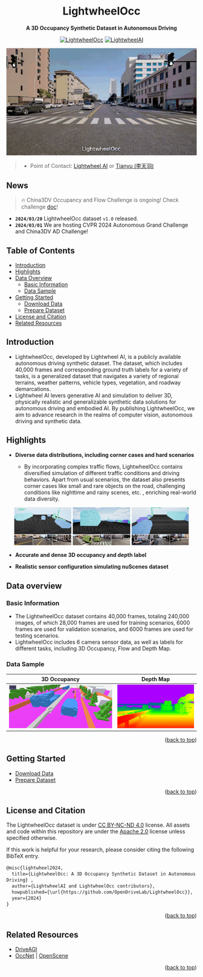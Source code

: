 <div id="top" align="center">

# LightwheelOcc
**A 3D Occupancy Synthetic Dataset in Autonomous Driving**

[![LightwheelOcc](https://img.shields.io/badge/LightwheelOcc-v1.0-yellow)](https://lightwheel.ai/)
[![LightwheelAI](https://img.shields.io/badge/Lightwheel_AI-Website-blueviolet)](https://lightwheel.ai/)

<img src="resources/occ_video.gif" title="Gif loading, please wait..">

</div>

> - Point of Contact: [Lightwheel AI](mailto:contact@lightwheel.ai) or [Tianyu (李天羽)](mailto:litianyu@pjlab.org.cn)

## News
> :fire: China3DV Occupancy and Flow Challenge is ongoing! Check challenge [doc](/docs/challenge_china3dv.md)!

- **`2024/03/20`** LightwheelOcc dataset `v1.0` released.
- **`2024/03/01`** We are hosting CVPR 2024 Autonomous Grand Challenge and China3DV AD Challenge!

## Table of Contents
- [Introduction](#introduction)
- [Highlights](#highlights)
- [Data Overview](#data-overview)
  - [Basic Information](#basic-information)
  - [Data Sample](#data-sample)
- [Getting Started](#getting-started)
  - [Download Data](#download-data)
  - [Prepare Dataset](#prepare-dataset)
- [License and Citation](#license-and-citation)
- [Related Resources](#related-resources)


## Introduction
- LightwheelOcc, developed by Lightwheel AI, is a publicly available autonomous driving synthetic dataset. The dataset, which includes 40,000 frames and corresponding ground truth labels for a variety of tasks, is a generalized dataset that navigates a variety of regional terrains, weather patterns, vehicle types, vegetation, and roadway demarcations.
- Lightwheel AI levers generative AI and simulation to deliver 3D, physically realistic and generalizable synthetic data solutions for autonomous driving and embodied AI. By publishing LightwheelOcc, we aim to advance research in the realms of computer vision, autonomous driving and synthetic data.

## Highlights
- **Diverse data distributions, including corner cases and hard scenarios**

  - By incorporating complex traffic flows, LightwheelOcc contains diversified simulation of different traffic conditions and driving behaviors. Apart from usual scenarios, the dataset also presents corner cases like small and rare objects on the road, challenging conditions like nighttime and rainy scenes, etc. , enriching real-world data diversity.

<div align="center">
  <img src="resources/occ_sample_1.jpeg" alt="occ_sample_1" width="30%">
  <img src="resources/occ_sample_2.jpeg" alt="occ_sample_2" width="30%">
  <img src="resources/occ_sample_3.jpeg" alt="occ_sample_3" width="30%">
</div>

- **Accurate and dense 3D occupancy and depth label**

- **Realistic sensor configuration simulating nuScenes dataset**


## Data overview
### Basic Information
- The LightwheelOcc dataset contains 40,000 frames, totaling 240,000 images, of which 28,000 frames are used for training scenarios, 6000 frames are used for validation scenarios, and 6000 frames are used for testing scenarios.
- LightwheelOcc includes 6 camera sensor data, as well as labels for different tasks, including 3D Occupancy, Flow and Depth Map.

### Data Sample
| **3D Occupancy**    | **Depth Map**            |
|---------------------|--------------------------|
| <img src="resources/sample_occ.jpeg" alt="3D Occupancy" width="300"> | <img src="resources/sample_depth.jpeg" alt="Depth Map" width="226"> |

<p align="right">(<a href="#top">back to top</a>)</p>

## Getting Started
- [Download Data](/docs/getting_started.md#download-data)
- [Prepare Dataset](/docs/getting_started.md#prepare-dataset)

<p align="right">(<a href="#top">back to top</a>)</p>

## License and Citation

The LightwheelOcc dataset is under [CC BY-NC-ND 4.0](https://creativecommons.org/licenses/by-nc-nd/4.0/) license.
All assets and code within this repository are under the [Apache 2.0](/LICENSE.txt) license unless specified otherwise.

If this work is helpful for your research, please consider citing the following BibTeX entry.
```
@misc{lightwheel2024,
  title={LightwheelOcc: A 3D Occupancy Synthetic Dataset in Autonomous Driving} ,
  author={LightwheelAI and LightwheelOcc contributors},
  howpublished={\url{https://github.com/OpenDriveLab/LightwheelOcc}},
  year={2024}
}
```

<p align="right">(<a href="#top">back to top</a>)</p>

## Related Resources
- [DriveAGI](https://github.com/OpenDriveLab/DriveAGI)
- [OccNet](https://github.com/OpenDriveLab/OccNet) | [OpenScene](https://github.com/OpenDriveLab/OpenScene)

<p align="right">(<a href="#top">back to top</a>)</p>
